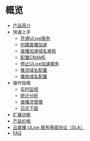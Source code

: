 
# 概览

* [产品简介](/ulive/intro)
* 快速上手
  * [开通ULive服务](/ulive/guide/open_new)
  * [创建直播加速](/ulive/guide/create_new)
  * [直播加速域名审核](/ulive/guide/check)
  * [配置CNAME](/ulive/guide/cname)
  * [停止ULive加速服务](/ulive/guide/stop)
  * [推流域名配置](/ulive/guide/push)
  * [播放域名配置](/ulive/guide/play)
* 操作指南
  * [实时监控](/ulive/DOING/REALTIME)
  * [统计分析](/ulive/DOING/census)
  * [直播流管理](/ulive/DOING/ulivelist)
  * [日志下载](/ulive/DOING/logs)
* [扩展功能](/ulive/live_record)
* [产品价格](/ulive/charge)
* [云直播 ULive 服务等级协议（SLA）](/ulive/guide/sla)
* [FAQ](/ulive/faq)
